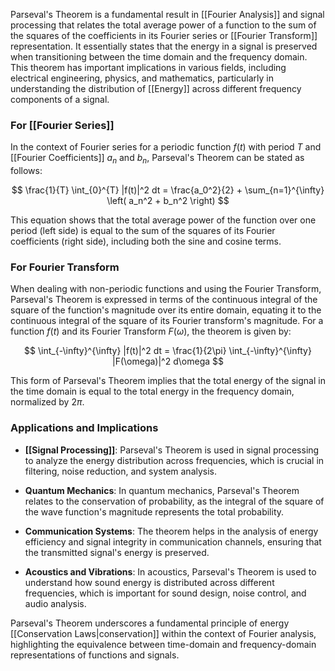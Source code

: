 Parseval's Theorem is a fundamental result in [[Fourier Analysis]] and signal processing that relates the total average power of a function to the sum of the squares of the coefficients in its Fourier series or [[Fourier Transform]] representation. It essentially states that the energy in a signal is preserved when transitioning between the time domain and the frequency domain. This theorem has important implications in various fields, including electrical engineering, physics, and mathematics, particularly in understanding the distribution of [[Energy]] across different frequency components of a signal.

### For [[Fourier Series]]

In the context of Fourier series for a periodic function $f(t)$ with period $T$ and [[Fourier Coefficients]] $a_n$ and $b_n$, Parseval's Theorem can be stated as follows:

$$ \frac{1}{T} \int_{0}^{T} |f(t)|^2 dt = \frac{a_0^2}{2} + \sum_{n=1}^{\infty} \left( a_n^2 + b_n^2 \right) $$

This equation shows that the total average power of the function over one period (left side) is equal to the sum of the squares of its Fourier coefficients (right side), including both the sine and cosine terms.

### For Fourier Transform

When dealing with non-periodic functions and using the Fourier Transform, Parseval's Theorem is expressed in terms of the continuous integral of the square of the function's magnitude over its entire domain, equating it to the continuous integral of the square of its Fourier transform's magnitude. For a function $f(t)$ and its Fourier Transform $F(\omega)$, the theorem is given by:

$$ \int_{-\infty}^{\infty} |f(t)|^2 dt = \frac{1}{2\pi} \int_{-\infty}^{\infty} |F(\omega)|^2 d\omega $$

This form of Parseval's Theorem implies that the total energy of the signal in the time domain is equal to the total energy in the frequency domain, normalized by $2\pi$.

### Applications and Implications

- **[[Signal Processing]]**: Parseval's Theorem is used in signal processing to analyze the energy distribution across frequencies, which is crucial in filtering, noise reduction, and system analysis.

- **Quantum Mechanics**: In quantum mechanics, Parseval's Theorem relates to the conservation of probability, as the integral of the square of the wave function's magnitude represents the total probability.

- **Communication Systems**: The theorem helps in the analysis of energy efficiency and signal integrity in communication channels, ensuring that the transmitted signal's energy is preserved.

- **Acoustics and Vibrations**: In acoustics, Parseval's Theorem is used to understand how sound energy is distributed across different frequencies, which is important for sound design, noise control, and audio analysis.

Parseval's Theorem underscores a fundamental principle of energy [[Conservation Laws|conservation]] within the context of Fourier analysis, highlighting the equivalence between time-domain and frequency-domain representations of functions and signals.